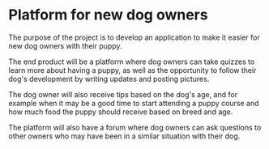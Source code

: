 # Platform for new dog owners

The purpose of the project is to develop an application to make it easier for new dog owners with their puppy.

The end product will be a platform where dog owners can take quizzes to learn more about having a puppy, as well as the opportunity to follow their dog's development by writing updates and posting pictures.

The dog owner will also receive tips based on the dog's age, and for example when it may be a good time to start attending a puppy course and how much food the puppy should receive based on breed and age.

The platform will also have a forum where dog owners can ask questions to other owners who may have been in a similar situation with their dog.